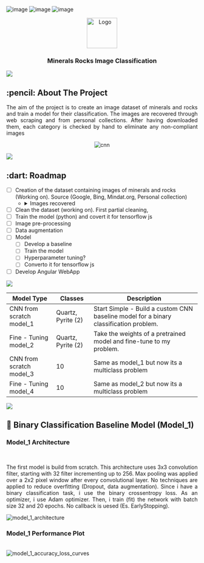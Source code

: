 
<!-- PROJECT SHIELDS -->
![image](https://img.shields.io/badge/Angular-DD0031?style=for-the-badge&logo=angular&logoColor=white)
![image](https://img.shields.io/badge/Python-FFD43B?style=for-the-badge&logo=python&logoColor=blue)
![image](https://img.shields.io/badge/Keras-D00000?style=for-the-badge&logo=Keras&logoColor=white)


<div align="center">
  <a href="https://github.com/othneildrew/Best-README-Template">
    <img src="https://i.ibb.co/V2XG0Kt/logo.png" alt="Logo" width="80" height="80">
  </a>
  <h3 align="center">Minerals Rocks Image Classification</h3>
</div>


![](https://i.imgur.com/waxVImv.png)

<!-- ABOUT THE PROJECT -->
<h2 id="about-the-project"> :pencil: About The Project</h2>

<p align="justify"> The aim of the project is to create an image dataset of minerals and rocks and train a model for their classification.
    The images are recovered through web scraping and from personal collections. After having downloaded them, each category is checked by hand to eliminate any non-compliant images
    <br>
  <div align="center">
    <img src="https://i.ibb.co/GtHY2wk/cnn.png" alt="cnn" border="0"></a>
  </div>
</p>

![](https://i.imgur.com/waxVImv.png)

<!-- ROADMAP -->
<h2 id="roadmap"> :dart: Roadmap</h2>

- [ ] Creation of the dataset containing images of minerals and rocks (Working on). Source (Google, Bing, Mindat.org, Personal collection)
    - <details>
        <summary>Images recovered</summary>

        * olivine
        * pyrite
        * opal
        * quartz
        * biotite
        * muscovite
        * calcite
        * gypsum
        * fluorite
        * malachite
        * amazonite
        * tourmaline
        * azurite
        * bismuth
        * rhodochrosite
        * uvarovite
        * realgar
        * rutile
        * cuprite
        * manganit
        * chalcedony
        * corundum
        * celestite
        * smoky quartz
        * tiger eye stone
        * scolecite
        * crocoite
        * carnelia
      </details>
- [ ] Clean the dataset (working on). First partial cleaning,
- [ ] Train the model (python) and covert it for tensorflow js
- [ ] Image pre-processing 
- [ ] Data augmentation
- [ ] Model
    - [ ] Develop a baseline
    - [ ] Train the model
    - [ ] Hyperparameter tuning?
    - [ ] Converto it for tensorflow js
 - [ ] Develop Angular WebApp

![](https://i.imgur.com/waxVImv.png)

| Model Type                | Classes            | Description                                                                           |
|---------------------------|--------------------|---------------------------------------------------------------------------------------|
| CNN from scratch  model_1 | Quartz, Pyrite (2) | Start Simple - Build a custom CNN baseline model for a binary classification problem. |
| Fine - Tuning  model_2    | Quartz, Pyrite (2) | Take the weights of a pretrained model and fine-tune to my problem.                   |
| CNN from scratch  model_3 | 10                 | Same as model_1 but now its a multiclass problem                                      |
| Fine - Tuning  model_4    | 10                 | Same as model_2 but now its a multiclass problem                                      |

![](https://i.imgur.com/waxVImv.png)

<!-- Training on small dataset - Starting with a binary classification problem - Quartz Pyrite -->
<h2 id="trainingsmall"> 📁 Binary Classification Baseline Model (Model_1)</h2>
<h3 align="justify"> Model_1 Architecture</h3>
<br>
<p align="justify"> The first model is build from scratch.
This architecture uses 3x3 convolution filter, starting with 32 filter incrementing up to 256. Max pooling was applied over a 2x2 pixel window after every convolutional layer. No techniques are applied to reduce overfitting (Dropout, data augmentation).
Since i have a binary classification task, i use the binary crossentropy loss. As an optimizer, i use Adam optimizer. Then, i train (fit) the network with batch size 32 and 20 epochs.
No callback is uesed (Es. EarlyStopping).
</p> 
<img src="https://i.ibb.co/fGZ1X0v/model.png" alt="model_1_architecture" border="0"></a>
<br>
<h3 align="justify"> Model_1 Performance Plot</h3>
<br>
<img src="https://i.ibb.co/rHsLDGP/accuracy.png" alt="model_1_accuracy_loss_curves" border="0"></a>
